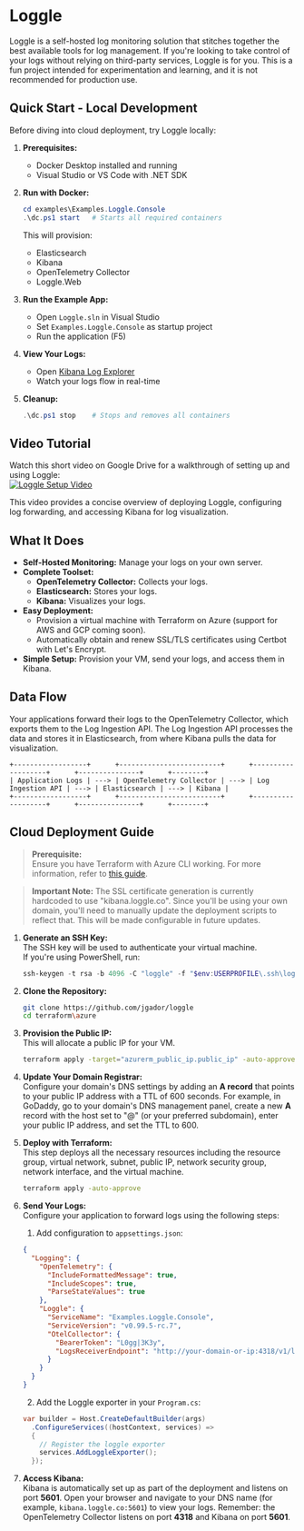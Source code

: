 # Loggle

Loggle is a self-hosted log monitoring solution that stitches together the best available tools for log management. If you're looking to take control of your logs without relying on third-party services, Loggle is for you. This is a fun project intended for experimentation and learning, and it is not recommended for production use.

## Quick Start - Local Development

Before diving into cloud deployment, try Loggle locally:

1. **Prerequisites:**
   - Docker Desktop installed and running
   - Visual Studio or VS Code with .NET SDK

2. **Run with Docker:**
   ```powershell
   cd examples\Examples.Loggle.Console
   .\dc.ps1 start   # Starts all required containers
   ```
   This will provision:
   - Elasticsearch
   - Kibana
   - OpenTelemetry Collector
   - Loggle.Web

3. **Run the Example App:**
   - Open `Loggle.sln` in Visual Studio
   - Set `Examples.Loggle.Console` as startup project
   - Run the application (F5)

4. **View Your Logs:**
   - Open [Kibana Log Explorer](http://localhost:5601/app/observability-logs-explorer/)
   - Watch your logs flow in real-time

5. **Cleanup:**
   ```powershell
   .\dc.ps1 stop    # Stops and removes all containers
   ```

## Video Tutorial

Watch this short video on Google Drive for a walkthrough of setting up and using Loggle:  
[![Loggle Setup Video](https://drive.google.com/thumbnail?sz=w720&id=1uOmeeH3Hq63jPdic1IZwZl8jC4rPobLj)](https://drive.google.com/file/d/1uOmeeH3Hq63jPdic1IZwZl8jC4rPobLj/view?usp=drive_link)

This video provides a concise overview of deploying Loggle, configuring log forwarding, and accessing Kibana for log visualization.

## What It Does

- **Self-Hosted Monitoring:** Manage your logs on your own server.
- **Complete Toolset:**  
  - **OpenTelemetry Collector:** Collects your logs.  
  - **Elasticsearch:** Stores your logs.  
  - **Kibana:** Visualizes your logs.
- **Easy Deployment:**  
  - Provision a virtual machine with Terraform on Azure (support for AWS and GCP coming soon).  
  - Automatically obtain and renew SSL/TLS certificates using Certbot with Let's Encrypt.
- **Simple Setup:** Provision your VM, send your logs, and access them in Kibana.

## Data Flow

Your applications forward their logs to the OpenTelemetry Collector, which exports them to the Log Ingestion API. The Log Ingestion API processes the data and stores it in Elasticsearch, from where Kibana pulls the data for visualization.

```plaintext
+------------------+      +-------------------------+      +-------------------+      +---------------+      +--------+
| Application Logs | ---> | OpenTelemetry Collector | ---> | Log Ingestion API | ---> | Elasticsearch | ---> | Kibana |
+------------------+      +-------------------------+      +-------------------+      +---------------+      +--------+
```

## Cloud Deployment Guide
> **Prerequisite:**  
> Ensure you have Terraform with Azure CLI working. For more information, refer to [this guide](https://learn.microsoft.com/en-us/azure/developer/terraform/get-started-windows-bash).

> **Important Note:** The SSL certificate generation is currently hardcoded to use "kibana.loggle.co". Since you'll be using your own domain, you'll need to manually update the deployment scripts to reflect that. This will be made configurable in future updates.

1. **Generate an SSH Key:**  
   The SSH key will be used to authenticate your virtual machine.  
   If you're using PowerShell, run:
    ```powershell
    ssh-keygen -t rsa -b 4096 -C "loggle" -f "$env:USERPROFILE\.ssh\loggle" -N ""
    ```

2. **Clone the Repository:**  
    ```bash
    git clone https://github.com/jgador/loggle
    cd terraform\azure
    ```

3. **Provision the Public IP:**  
    This will allocate a public IP for your VM.
    ```bash
    terraform apply -target="azurerm_public_ip.public_ip" -auto-approve
    ```

4. **Update Your Domain Registrar:**  
    Configure your domain's DNS settings by adding an **A record** that points to your public IP address with a TTL of 600 seconds. For example, in GoDaddy, go to your domain's DNS management panel, create a new **A** record with the host set to "@" (or your preferred subdomain), enter your public IP address, and set the TTL to 600.

5. **Deploy with Terraform:**  
    This step deploys all the necessary resources including the resource group, virtual network, subnet, public IP, network security group, network interface, and the virtual machine.
    ```bash
    terraform apply -auto-approve
    ```

6. **Send Your Logs:**  
    Configure your application to forward logs using the following steps:
    1. Add configuration to `appsettings.json`:
    ```json
    {
      "Logging": {
        "OpenTelemetry": {
          "IncludeFormattedMessage": true,
          "IncludeScopes": true,
          "ParseStateValues": true
        },
        "Loggle": {
          "ServiceName": "Examples.Loggle.Console",
          "ServiceVersion": "v0.99.5-rc.7",
          "OtelCollector": {
            "BearerToken": "L0gg|3K3y",
            "LogsReceiverEndpoint": "http://your-domain-or-ip:4318/v1/logs"
          }
        }
      }
    }
    ```
    2. Add the Loggle exporter in your `Program.cs`:
    ```csharp
    var builder = Host.CreateDefaultBuilder(args)
      .ConfigureServices((hostContext, services) =>
      {
        // Register the loggle exporter
        services.AddLoggleExporter();
      });
    ```


7. **Access Kibana:**  
    Kibana is automatically set up as part of the deployment and listens on port **5601**. Open your browser and navigate to your DNS name (for example, `kibana.loggle.co:5601`) to view your logs. Remember: the OpenTelemetry Collector listens on port **4318** and Kibana on port **5601**.